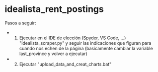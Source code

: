 # idealista_rent_postings

Pasos a seguir:

- 1. Ejecutar en el IDE de elección (Spyder, VS Code, ...) "idealista_scraper.py" y seguir las indicaciones que figuran para
   cuando nos echen de la página (basicamente cambiar la variable last_province y volver a ejecutar)

- 2. Ejecutar "upload_data_and_creat_charts.bat"
